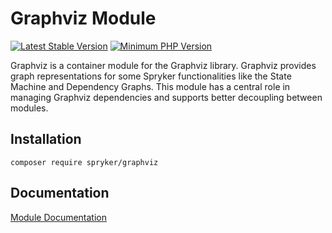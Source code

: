 # Graphviz Module
[![Latest Stable Version](https://poser.pugx.org/spryker/graphviz/v/stable.svg)](https://packagist.org/packages/spryker/graphviz)
[![Minimum PHP Version](https://img.shields.io/badge/php-%3E%3D%207.4-8892BF.svg)](https://php.net/)

Graphviz is a container module for the Graphviz library. Graphviz provides graph representations for some Spryker functionalities like the State Machine and Dependency Graphs. This module has a central role in managing Graphviz dependencies and supports better decoupling between modules.

## Installation

```
composer require spryker/graphviz
```

## Documentation

[Module Documentation](https://academy.spryker.com/developing_with_spryker/module_guide/modules.html)
